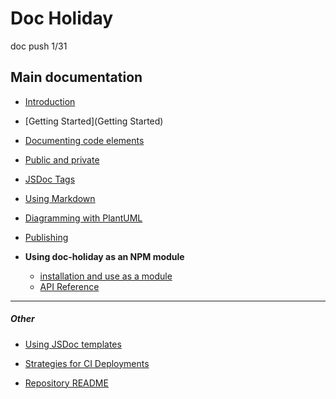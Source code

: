 
# Doc Holiday

doc push 1/31

## Main documentation
- [Introduction](intro)
- [Getting Started](Getting Started)
- [Documenting code elements]()
- [Public and private]()
- [JSDoc Tags]()
- [Using Markdown]()
- [Diagramming with PlantUML]()
- [Publishing](publish)

- __Using doc-holiday as an NPM module__
  - [installation and use as a module]() 
  - [API Reference](API)



<hr/>

##### Other
- [Using JSDoc templates]()
- [Strategies for CI Deployments]() 


- [Repository README](../README)

